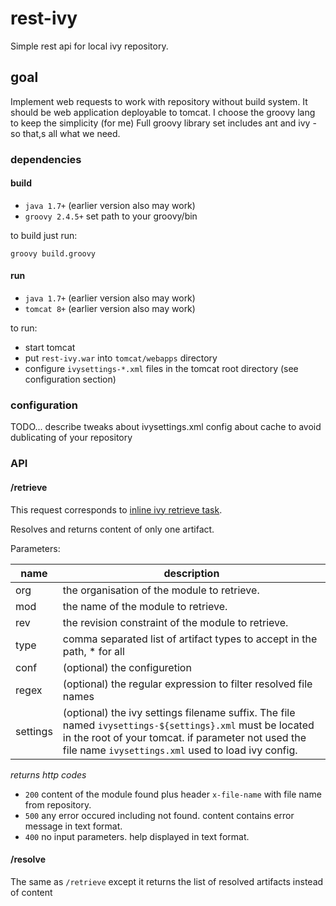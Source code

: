 # rest-ivy
Simple rest api for local ivy repository.

## goal
Implement web requests to work with repository without build system.
It should be web application deployable to tomcat.
I choose the groovy lang to keep the simplicity (for me)
Full groovy library set includes ant and ivy - so that,s all what we need.

### dependencies
#### build
* `java 1.7+` (earlier version also may work)
* `groovy 2.4.5+` set path to your groovy/bin

to build just run:

`groovy build.groovy`


#### run
* `java 1.7+` (earlier version also may work)
* `tomcat 8+` (earlier version also may work)

to run:
* start tomcat
* put `rest-ivy.war` into `tomcat/webapps` directory
* configure `ivysettings-*.xml` files in the tomcat root directory (see configuration section)

### configuration
TODO... describe tweaks about ivysettings.xml config about cache to avoid dublicating of your repository


### API

#### /retrieve
This request corresponds to [inline ivy retrieve task](http://ant.apache.org/ivy/history/2.1.0/use/retrieve.html).

Resolves and returns content of only one artifact.

Parameters:

| name     | description |
|----------|-------------|
| org      | the organisation of the module to retrieve. |
| mod      | the name of the module to retrieve.  |
| rev      | the revision constraint of the module to retrieve. |
| type     | comma separated list of artifact types to accept in the path, * for all |
| conf     | (optional) the configuretion |
| regex    | (optional) the regular expression to filter resolved file names |
| settings | (optional) the ivy settings filename suffix. The file named `ivysettings-${settings}.xml` must be located in the root of your tomcat. if parameter not used the file name `ivysettings.xml` used to load ivy config.|

*returns http codes*

* `200` content of the module found plus header `x-file-name` with file name from repository.
* `500` any error occured including not found. content contains error message in text format.
* `400` no input parameters. help displayed in text format.

#### /resolve
The same as `/retrieve` except it returns the list of resolved artifacts instead of content
